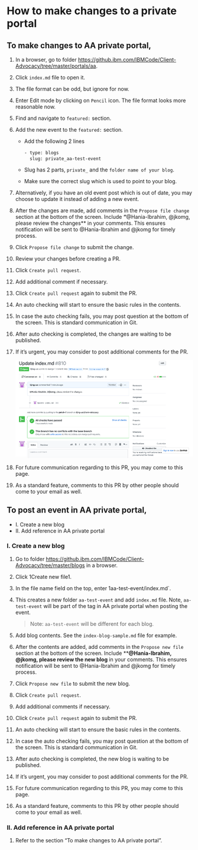 # How to make changes to a private portal

## To make changes to AA private portal,

1.	In a browser, go to folder https://github.ibm.com/IBMCode/Client-Advocacy/tree/master/portals/aa.

1.	Click `index.md` file to open it.

1.	The file format can be odd, but ignore for now.

1.	Enter Edit mode by clicking on `Pencil` icon. The file format looks more reasonable now.

1.	Find and navigate to `featured:` section.

1.	Add the new event to the `featured:` section.

    - Add the following 2 lines 

        ```
        - type: blogs
          slug: private_aa-test-event
        ```

    - Slug has 2 parts, `private_` and the `folder name of your blog`.
    - Make sure the correct slug which is used to point to your blog.

1.	Alternatively, if you have an old event post which is out of date, you may choose to update it instead of adding a new event.

1.	After the changes are made, add comments in the `Propose file change` section at the bottom of the screen. Include **“**@Hania-Ibrahim, @jkomg, please review the changes** in your comments. This ensures notification will be sent to @Hania-Ibrahim and @jkomg for timely process.

1.	Click `Propose file change` to submit the change.

1.	Review your changes before creating a PR.

1.	Click `Create pull request`.

1.	Add additional comment if necessary.

1.	Click `Create pull request` again to submit the PR.

1.	An auto checking will start to ensure the basic rules in the contents.

1.	In case the auto checking fails, you may post question at the bottom of the screen. This is standard communication in Git.

1.	After auto checking is completed, the changes are waiting to be published. 

1.	If it’s urgent, you may consider to post additional comments for the PR.

    ![](./images/pr-auto-check.png)

1.	For future communication regarding to this PR, you may come to this page.

1.	As a standard feature, comments to this PR by other people should come to your email as well.


## To post an event in AA private portal,
- I. Create a new blog
- II. Add reference in AA private portal

### I. Create a new blog

1.	Go to folder https://github.ibm.com/IBMCode/Client-Advocacy/tree/master/blogs in a browser.

1.	Click 1Create new file1.

1.	In the file name field on the top, enter 1aa-test-event/index.md`.

1.	This creates a new folder `aa-test-event` and add `index.md` file. Note, `aa-test-event` will be part of the tag in AA private portal when posting the event.

    > Note: `aa-test-event` will be different for each blog.

1.	Add blog contents. See the `index-blog-sample.md` file for example.

1.	After the contents are added, add comments in the `Propose new file` section at the bottom of the screen. Include ****@Hania-Ibrahim, @jkomg, please review the new blog** in your comments. This ensures notification will be sent to @Hania-Ibrahim and @jkomg for timely process.

1.	Click `Propose new file` to submit the new blog.

1.	Click `Create pull request`.

1.	Add additional comments if necessary.

1.	Click `Create pull request` again to submit the PR.

1.	An auto checking will start to ensure the basic rules in the contents.

1.	In case the auto checking fails, you may post question at the bottom of the screen. This is standard communication in Git.

1.	After auto checking is completed, the new blog is waiting to be published. 

1.	If it’s urgent, you may consider to post additional comments for the PR.

1.	For future communication regarding to this PR, you may come to this page.

1.	As a standard feature, comments to this PR by other people should come to your email as well.

### II. Add reference in AA private portal

1.	Refer to the section “To make changes to AA private portal”.
